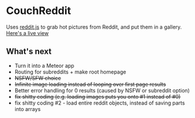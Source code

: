 CouchReddit
===========

Uses [reddit.js](https://github.com/sahilm/reddit.js) to grab hot pictures from Reddit, and put them in a gallery.
[Here's a live view](http://redditbrowse.s3-website-eu-west-1.amazonaws.com/)

## What's next

- Turn it into a Meteor app
- Routing for subreddits + make root homepage
- ~~NSFW/SFW choice~~
- ~~Infinite image loading instead of looping over first page results~~
- Better error handling for 0 results (caused by NSFW or subreddit option)
- ~~fix shitty coding (e.g. loading images puts you onto #1 instead of #0)~~ 
- fix shitty coding #2 - load entire reddit objects, instead of saving parts into arrays
